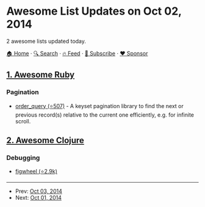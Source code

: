 # Awesome List Updates on Oct 02, 2014

2 awesome lists updated today.

[🏠 Home](/README.md) · [🔍 Search](https://www.trackawesomelist.com/search/) · [🔥 Feed](https://www.trackawesomelist.com/rss.xml) · [📮 Subscribe](https://trackawesomelist.us17.list-manage.com/subscribe?u=d2f0117aa829c83a63ec63c2f&id=36a103854c) · [❤️  Sponsor](https://github.com/sponsors/theowenyoung)



## [1. Awesome Ruby](/content/markets/awesome-ruby/README.md)

### Pagination

*   [order\_query (⭐507)](https://github.com/glebm/order_query) - A keyset pagination library to find the next or previous record(s) relative to the current one efficiently, e.g. for infinite scroll.

## [2. Awesome Clojure](/content/razum2um/awesome-clojure/README.md)

### Debugging

*   [figwheel (⭐2.9k)](https://github.com/bhauman/lein-figwheel)

---

- Prev: [Oct 03, 2014](/content/2014/10/03/README.md)
- Next: [Oct 01, 2014](/content/2014/10/01/README.md)